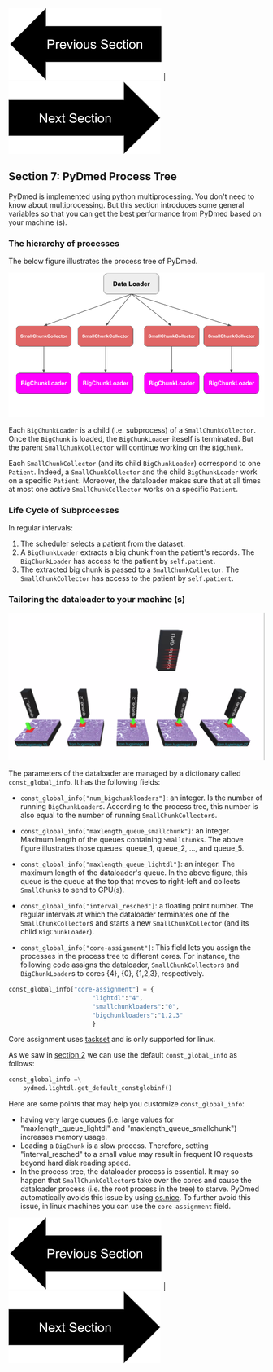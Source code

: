 


[![button](prevsectionv3.png)](tutorial_section6.html) | [![button](nextsectionv3.png)](tutorial_section8.html)


## Section 7: PyDmed Process Tree
PyDmed is implemented using python multiprocessing.
You don't need to know about multiprocessing.
But this section introduces some general variables so that you can get the best performance from PyDmed
based on your machine (s).

### The hierarchy of processes
The below figure illustrates the process tree of PyDmed.

![PyDmed process tree](pydmed_process_tree_v2.png)

Each `BigChunkLoader` is a child (i.e. subprocess) of a `SmallChunkCollector`.
Once the `BigChunk` is loaded, the `BigChunkLoader` iteself is terminated. But the parent `SmallChunkCollector`
will continue working on the `BigChunk`.

Each `SmallChunkCollector` (and its child `BigChunkLoader`) correspond to one `Patient`.
Indeed, a `SmallChunkCollector` and the child `BigChunkLoader` work on a specific `Patient`.
Moreover, the dataloader makes sure that at all times at most one active `SmallChunkCollector` works on a specific `Patient`.

### Life Cycle of Subprocesses
In regular intervals:
1. The scheduler selects a patient from the dataset.
2. A `BigChunkLoader` extracts a big chunk from the patient's records. The `BigChunkLoader` has access to the patient by `self.patient`.
3. The extracted big chunk is passed to a `SmallChunkCollector`. The `SmallChunkCollector` has access to the patient by `self.patient`.


### Tailoring the dataloader to your machine (s)

![sample output 1](scshot_dataloader.png)

The parameters of the dataloader are managed by a dictionary called `const_global_info`.
It has the following fields:
- `const_global_info["num_bigchunkloaders"]`: an integer. Is the number of running `BigChunkLoader`s.
        According to the process tree, this number is also equal to the number of running `SmallChunkCollector`s.
- `const_global_info["maxlength_queue_smallchunk"]`: an integer. Maximum length of the queues containing `SmallChunk`s.
                            The above figure illustrates those queues: queue_1, queue_2, ..., and queue_5.
- `const_global_info["maxlength_queue_lightdl"]`: an integer. The maximum length of the dataloader's queue. In the above figure,
                             this queue is the queue at the top that moves to right-left and collects `SmallChunk`s to send to GPU(s).
- `const_global_info["interval_resched"]`: a floating point number. The regular intervals at which the dataloader terminates one of the `SmallChunkCollector`s
   and starts a new `SmallChunkCollector` (and its child `BigChunkLoader`).
   
- `const_global_info["core-assignment"]`: This field lets you assign the processes in the process tree to different cores.
For instance, the following code assigns the dataloader, `SmallChunkCollector`s and `BigChunkLoader`s to cores
 {4}, {0}, {1,2,3}, respectively.
```python
const_global_info["core-assignment"] = {
                       "lightdl":"4",
                       "smallchunkloaders":"0",
                       "bigchunkloaders":"1,2,3"
                       }
```
Core assignment uses [taskset](https://man7.org/linux/man-pages/man1/taskset.1.html) and is only supported for linux.

As we saw in [section 2](tutorial_section2.html) we can use the default `const_global_info` as follows:
```python
const_global_info =\
    pydmed.lightdl.get_default_constglobinf()
```
Here are some points that may help you customize `const_global_info`:
- having very large queues (i.e. large values for "maxlength_queue_lightdl" and "maxlength_queue_smallchunk")
  increases memory usage.
- Loading a `BigChunk` is a slow process. Therefore, setting 
  "interval_resched" to a small value may result in frequent IO requests beyond hard disk reading speed.
- In the process tree, the dataloader process is essential. It may so happen that `SmallChunkCollector`s take over the 
  cores and cause the dataloader process (i.e. the root process in the tree) to starve. PyDmed automatically
  avoids this issue by using [os.nice](https://docs.python.org/2/library/os.html).
  To further avoid this issue, in linux machines you can use the `core-assignment` field.
  
  
[![button](prevsectionv3.png)](tutorial_section6.html) | [![button](nextsectionv3.png)](tutorial_section8.html)


